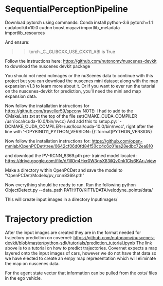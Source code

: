 # SequentialPerceptionPipeline
Download pytorch using commands:
Conda install python-3.6 pytorch=1.1 cudatoolkit=10.0 cudnn boost mayavi importlib_metadata importlib_resources

And ensure:
>>torch._C._GLIBCXX_USE_CXX11_ABI
is True

Follow the instructions here: https://github.com/nutonomy/nuscenes-devkit to download the nuscenes devkit package

You should not need nuImages or the nuScenes data to continue with this project but you can download the nuscenes mini dataset 
along with the map expansion v1.3 to learn more about it. Or if you want to ever run the tutorial on the nuscenes-devkit for prediction,
you'll need the mini and map expansion data.

Now follow the installation instructions for https://github.com/traveller59/spconv
NOTE:
I had to add to the CMakeLists.txt at the top of the file
	set(CMAKE_CUDA_COMPILER /usr/local/cuda-10.0/bin/nvcc) 
And add this to setup.py:
 '-DCMAKE_CUDA_COMPILER=/usr/local/cuda-10.0/bin/nvcc', 
right after the line with '-DPYBIND11_PYTHON_VERSION={}'.format(PYTHON_VERSION)

Now follow the installation instructions for: https://github.com/open-mmlab/OpenPCDet/tree/0642cf06d0fd84f50cc4c6c01ea28edbc72ea810

and download the PV-RCNN_8369.pth pre-trained model located: https://drive.google.com/file/d/1lIOq4Hxr0W3qsX83ilQv0nk1Cls6KAr-/view

Make a directory within OpenPCDet and save the model to "OpenPCDet/Models/pv_rcnn8369.pth"

Now everything should be ready to run. Run the following
python ObjectDetect.py --data_path PATH/TO/KITTI/DATA/velodyne_points/data/

This will create input images in a directory InputImages/

# Trajectory prediction
After the input images are created they are in the format needed for trajectory prediction on covernet: 
https://github.com/nutonomy/nuscenes-devkit/blob/master/python-sdk/tutorials/prediction_tutorial.ipynb
The link above is to a tutorial on how to predict trajectories. Covernet expects a map layered onto the input images of cars, however we do not have
that data so we have elected to create an empy map representation which will eliminate the map on nuscenes data.

For the agent state vector that information can be pulled from the oxts/ files in the ego vehicle.
